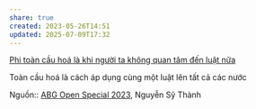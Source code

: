 ```yaml
---
share: true
created: 2023-05-26T14:51
updated: 2025-07-09T17:32
---
```

[Phi toàn cầu hoá là khi người ta không quan tâm đến luật nữa](./Phi%20to%C3%A0n%20c%E1%BA%A7u%20ho%C3%A1%20l%C3%A0%20khi%20ng%C6%B0%E1%BB%9Di%20ta%20kh%C3%B4ng%20quan%20t%C3%A2m%20%C4%91%E1%BA%BFn%20lu%E1%BA%ADt%20n%E1%BB%AFa.md) 

Toàn cầu hoá là cách áp dụng cùng một luật lên tất cả các nước


Nguồn:: [ABG Open Special 2023](ABG%20Open%20Special%202023.md), Nguyễn Sỹ Thành
